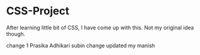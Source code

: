 # CSS-Project
After learning little bit of CSS, I have come up with this. Not my original idea though.

change 1
Prasika Adhikari
subin change
updated my manish
